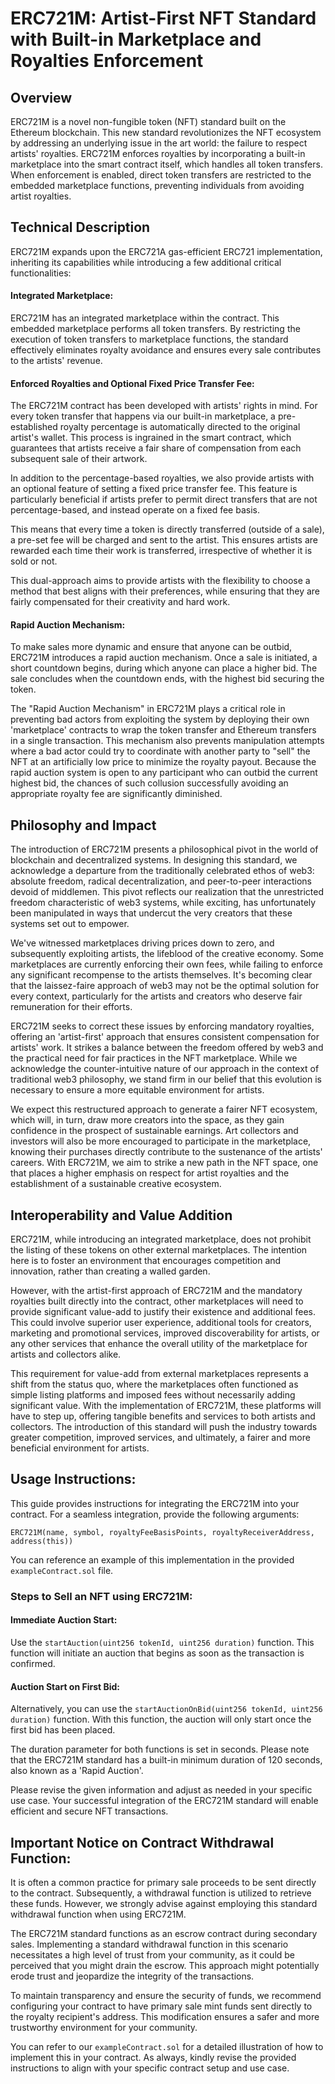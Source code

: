 # ERC721M: Artist-First NFT Standard with Built-in Marketplace and Royalties Enforcement

## Overview
ERC721M is a novel non-fungible token (NFT) standard built on the Ethereum blockchain. This new standard revolutionizes the NFT ecosystem by addressing an underlying issue in the art world: the failure to respect artists' royalties. ERC721M enforces royalties by incorporating a built-in marketplace into the smart contract itself, which handles all token transfers. When enforcement is enabled, direct token transfers are restricted to the embedded marketplace functions, preventing individuals from avoiding artist royalties.

## Technical Description
ERC721M expands upon the ERC721A gas-efficient ERC721 implementation, inheriting its capabilities while introducing a few additional critical functionalities:

#### Integrated Marketplace: 
ERC721M has an integrated marketplace within the contract. This embedded marketplace performs all token transfers. By restricting the execution of token transfers to marketplace functions, the standard effectively eliminates royalty avoidance and ensures every sale contributes to the artists' revenue.

#### Enforced Royalties and Optional Fixed Price Transfer Fee:
The ERC721M contract has been developed with artists' rights in mind. For every token transfer that happens via our built-in marketplace, a pre-established royalty percentage is automatically directed to the original artist's wallet. This process is ingrained in the smart contract, which guarantees that artists receive a fair share of compensation from each subsequent sale of their artwork.

In addition to the percentage-based royalties, we also provide artists with an optional feature of setting a fixed price transfer fee. This feature is particularly beneficial if artists prefer to permit direct transfers that are not percentage-based, and instead operate on a fixed fee basis.

This means that every time a token is directly transferred (outside of a sale), a pre-set fee will be charged and sent to the artist. This ensures artists are rewarded each time their work is transferred, irrespective of whether it is sold or not.

This dual-approach aims to provide artists with the flexibility to choose a method that best aligns with their preferences, while ensuring that they are fairly compensated for their creativity and hard work.

#### Rapid Auction Mechanism: 
To make sales more dynamic and ensure that anyone can be outbid, ERC721M introduces a rapid auction mechanism. Once a sale is initiated, a short countdown begins, during which anyone can place a higher bid. The sale concludes when the countdown ends, with the highest bid securing the token. 

The "Rapid Auction Mechanism" in ERC721M plays a critical role in preventing bad actors from exploiting the system by deploying their own 'marketplace' contracts to wrap the token transfer and Ethereum transfers in a single transaction. This mechanism also prevents manipulation attempts where a bad actor could try to coordinate with another party to "sell" the NFT at an artificially low price to minimize the royalty payout. Because the rapid auction system is open to any participant who can outbid the current highest bid, the chances of such collusion successfully avoiding an appropriate royalty fee are significantly diminished.

## Philosophy and Impact
The introduction of ERC721M presents a philosophical pivot in the world of blockchain and decentralized systems. In designing this standard, we acknowledge a departure from the traditionally celebrated ethos of web3: absolute freedom, radical decentralization, and peer-to-peer interactions devoid of middlemen. This pivot reflects our realization that the unrestricted freedom characteristic of web3 systems, while exciting, has unfortunately been manipulated in ways that undercut the very creators that these systems set out to empower.

We've witnessed marketplaces driving prices down to zero, and subsequently exploiting artists, the lifeblood of the creative economy. Some marketplaces are currently enforcing their own fees, while failing to enforce any significant recompense to the artists themselves. It's becoming clear that the laissez-faire approach of web3 may not be the optimal solution for every context, particularly for the artists and creators who deserve fair remuneration for their efforts.

ERC721M seeks to correct these issues by enforcing mandatory royalties, offering an 'artist-first' approach that ensures consistent compensation for artists' work. It strikes a balance between the freedom offered by web3 and the practical need for fair practices in the NFT marketplace. While we acknowledge the counter-intuitive nature of our approach in the context of traditional web3 philosophy, we stand firm in our belief that this evolution is necessary to ensure a more equitable environment for artists.

We expect this restructured approach to generate a fairer NFT ecosystem, which will, in turn, draw more creators into the space, as they gain confidence in the prospect of sustainable earnings. Art collectors and investors will also be more encouraged to participate in the marketplace, knowing their purchases directly contribute to the sustenance of the artists' careers. With ERC721M, we aim to strike a new path in the NFT space, one that places a higher emphasis on respect for artist royalties and the establishment of a sustainable creative ecosystem.

## Interoperability and Value Addition
ERC721M, while introducing an integrated marketplace, does not prohibit the listing of these tokens on other external marketplaces. The intention here is to foster an environment that encourages competition and innovation, rather than creating a walled garden.

However, with the artist-first approach of ERC721M and the mandatory royalties built directly into the contract, other marketplaces will need to provide significant value-add to justify their existence and additional fees. This could involve superior user experience, additional tools for creators, marketing and promotional services, improved discoverability for artists, or any other services that enhance the overall utility of the marketplace for artists and collectors alike.

This requirement for value-add from external marketplaces represents a shift from the status quo, where the marketplaces often functioned as simple listing platforms and imposed fees without necessarily adding significant value. With the implementation of ERC721M, these platforms will have to step up, offering tangible benefits and services to both artists and collectors. The introduction of this standard will push the industry towards greater competition, improved services, and ultimately, a fairer and more beneficial environment for artists.

## Usage Instructions:

This guide provides instructions for integrating the ERC721M into your contract. For a seamless integration, provide the following arguments:
```
ERC721M(name, symbol, royaltyFeeBasisPoints, royaltyReceiverAddress, address(this))
```

You can reference an example of this implementation in the provided ```exampleContract.sol``` file.

### Steps to Sell an NFT using ERC721M:

#### Immediate Auction Start:
Use the ```startAuction(uint256 tokenId, uint256 duration)``` function. This function will initiate an auction that begins as soon as the transaction is confirmed.

#### Auction Start on First Bid: 
Alternatively, you can use the ```startAuctionOnBid(uint256 tokenId, uint256 duration)``` function. With this function, the auction will only start once the first bid has been placed.

The duration parameter for both functions is set in seconds. Please note that the ERC721M standard has a built-in minimum duration of 120 seconds, also known as a 'Rapid Auction'.

Please revise the given information and adjust as needed in your specific use case. Your successful integration of the ERC721M standard will enable efficient and secure NFT transactions.

## Important Notice on Contract Withdrawal Function:
It is often a common practice for primary sale proceeds to be sent directly to the contract. Subsequently, a withdrawal function is utilized to retrieve these funds. However, we strongly advise against employing this standard withdrawal function when using ERC721M.

The ERC721M standard functions as an escrow contract during secondary sales. Implementing a standard withdrawal function in this scenario necessitates a high level of trust from your community, as it could be perceived that you might drain the escrow. This approach might potentially erode trust and jeopardize the integrity of the transactions.

To maintain transparency and ensure the security of funds, we recommend configuring your contract to have primary sale mint funds sent directly to the royalty recipient's address. This modification ensures a safer and more trustworthy environment for your community.

You can refer to our ```exampleContract.sol``` for a detailed illustration of how to implement this in your contract. As always, kindly revise the provided instructions to align with your specific contract setup and use case.
